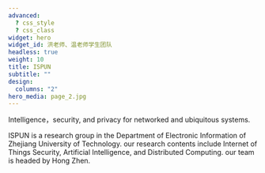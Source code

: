 ```yaml
---
advanced:
  ? css_style
  ? css_class
widget: hero
widget_id: 洪老师、温老师学生团队
headless: true
weight: 10
title: ISPUN
subtitle: ""
design:
  columns: "2"
hero_media: page_2.jpg
---
```

Intelligence，security, and privacy for networked and ubiquitous systems.

ISPUN is a research group in the Department of Electronic Information of Zhejiang University of Technology. our research contents include Internet of Things Security, Artificial Intelligence, and Distributed Computing. our team is headed by Hong Zhen.